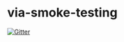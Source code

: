 # via-smoke-testing

[![Gitter](https://badges.gitter.im/qileilove/via-smoke-testing.svg)](https://gitter.im/qileilove/via-smoke-testing?utm_source=badge&utm_medium=badge&utm_campaign=pr-badge&utm_content=badge)
